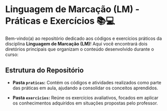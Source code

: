 # Linguagem de Marcação (LM) - Práticas e Exercícios 📚💻

Bem-vindo(a) ao repositório dedicado aos códigos e exercícios práticos da disciplina **Linguagem de Marcação (LM)**! Aqui você encontrará dois diretórios principais que organizam o conteúdo desenvolvido durante o curso:

## Estrutura do Repositório

- **Pasta `praticas`:**
  Contém os códigos e atividades realizados como parte das práticas em aula, ajudando a consolidar os conceitos aprendidos.

- **Pasta `exercicios`:**
  Reúne os exercícios avaliativos, focados em aplicar os conhecimentos adquiridos em situações propostas pelo professor.
